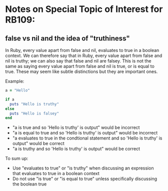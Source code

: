 # Notes on Special Topic of Interest for RB109:

## false vs nil and the idea of "truthiness"

In Ruby, every value apart from false and nil, evaluates to true in a boolean context. We can therefore say that in Ruby, every value apart from false and nil is truthy; we can also say that false and nil are falsey. This is not the same as saying every value apart from false and nil is true, or is equal to true. These may seem like subtle distinctions but they are important ones.

Example:

```ruby
a = "Hello"

if a
  puts "Hello is truthy"
else
  puts "Hello is falsey"
end
```

- "a is true and so 'Hello is truthy' is output" would be incorrect
- "a is equal to true and so 'Hello is truthy' is output" would be incorrect
- "a evaluates to true in the condtional statement and so 'Hello is truthy' is output" would be correct
- "a is truthy and so 'Hello is truthy' is output" would be correct

To sum up:

- Use "evaluates to true" or "is truthy" when discussing an expression that evaluates to true in a boolean context
- Do not use "is true" or "is equal to true" unless specifically discussing the boolean true
